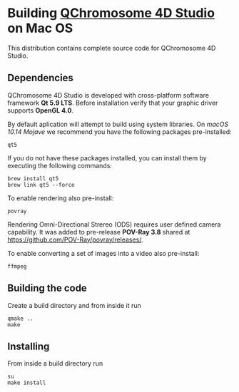 # Building [QChromosome 4D Studio](http://regulomics.mimuw.edu.pl/wp/qcv/) on Mac OS

This distribution contains complete source code for QChromosome 4D Studio.

## Dependencies

QChromosome 4D Studio is developed with cross-platform software framework **Qt 5.9 LTS**. Before installation verify that your graphic driver supports **OpenGL 4.0**.

By default aplication will attempt to build using system libraries. On *macOS 10.14 Mojave* we recommend you have the following packages pre-installed:

```shell
qt5
```

If you do not have these packages installed, you can install them by executing the following commands:

```shell
brew install qt5
brew link qt5 --force
```

To enable rendering also pre-install:

```shell
povray
```

Rendering Omni-Directional Strereo (ODS) requires user defined camera capability. It was added to pre-release **POV-Ray 3.8** shared at https://github.com/POV-Ray/povray/releases/.

To enable converting a set of images into a video also pre-install:

```shell
ffmpeg
```

## Building the code

Create a build directory and from inside it run

```shell
qmake ..
make
```

## Installing

From inside a build directory run

```shell
su
make install
```
